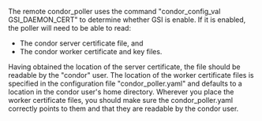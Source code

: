 The remote condor_poller uses the command "condor_config_val GSI_DAEMON_CERT" to determine
whether GSI is enable. If it is enabled, the poller will need to be able to read:

- The condor server certificate file, and 
- The condor worker certificate and key files.

Having obtained the location of the server certificate, the file should be readable by the
"condor" user. The location of the worker certificate files is specified in the configuration
file "condor_poller.yaml" and defaults to a location in the condor user's home directory.
Wherever you place the worker certificate files, you should make sure the condor_poller.yaml
correctly points to them and that they are readable by the condor user.

